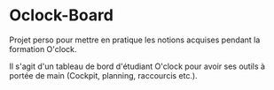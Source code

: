 # Oclock-Board
Projet perso pour mettre en pratique les notions acquises pendant la formation O'clock.

Il s'agit d'un tableau de bord d'étudiant O'clock pour avoir ses outils à portée de main (Cockpit, planning, raccourcis etc.).
